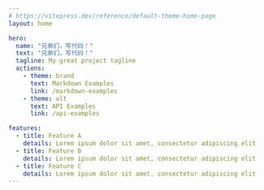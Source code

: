 ```yaml
---
# https://vitepress.dev/reference/default-theme-home-page
layout: home

hero:
  name: "兄弟们，写代码！"
  text: "兄弟们，写代码！"
  tagline: My great project tagline
  actions:
    - theme: brand
      text: Markdown Examples
      link: /markdown-examples
    - theme: alt
      text: API Examples
      link: /api-examples

features:
  - title: Feature A
    details: Lorem ipsum dolor sit amet, consectetur adipiscing elit
  - title: Feature B
    details: Lorem ipsum dolor sit amet, consectetur adipiscing elit
  - title: Feature C
    details: Lorem ipsum dolor sit amet, consectetur adipiscing elit
---
```


